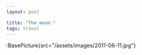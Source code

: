 ```yaml
---
layout: post

title: "The moon."
tags: travel
---
```


:BasePicture{src="/assets/images/2011-06-11.jpg"}

<!--more-->
